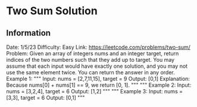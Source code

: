 # Two Sum Solution 
## Information 
Date: 1/5/23 
Difficulty: Easy
Link: https://leetcode.com/problems/two-sum/
Problem: 
Given an array of integers nums and an integer target, return indices of the two numbers such that they add up to target.
You may assume that each input would have exactly one solution, and you may not use the same element twice.
You can return the answer in any order.
Example 1:
"""
Input: nums = [2,7,11,15], target = 9
Output: [0,1]
Explanation: Because nums[0] + nums[1] == 9, we return [0, 1].
"""
"""
Example 2:
Input: nums = [3,2,4], target = 6
Output: [1,2]
"""
"""
Example 3:
Input: nums = [3,3], target = 6
Output: [0,1]
"""
